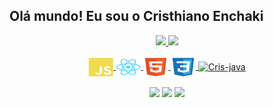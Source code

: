 ## Olá mundo! Eu sou o Cristhiano Enchaki

<div style align="center">
  <a href="https://github.com/emailducris">
  <img height="180em" src="https://github-readme-stats.vercel.app/api?username=emailducris&show_icons=true&theme=dark&include_all_commits=true&count_private=true"/>
   <img height="180em" src="https://github-readme-stats.vercel.app/api/top-langs/?username=emailducris&layout=compact&langs_count=7&theme=dark"/>
 <br/>
</div>  
<div style align="center"><br>
  <img align="center" alt="Cris-Js" height="30" width="40" src="https://raw.githubusercontent.com/devicons/devicon/master/icons/javascript/javascript-plain.svg">
  <img align="center" alt="Cris-React" height="30" width="40" src="https://raw.githubusercontent.com/devicons/devicon/master/icons/react/react-original.svg">
  <img align="center" alt="Cris-HTML" height="30" width="40" src="https://raw.githubusercontent.com/devicons/devicon/master/icons/html5/html5-original.svg">
  <img align="center" alt="Cris-CSS" height="30" width="40" src="https://raw.githubusercontent.com/devicons/devicon/master/icons/css3/css3-original.svg"> 
  <img align="center" alt="Cris-java" height="30" width="40" src="https://cdn.jsdelivr.net/gh/devicons/devicon/icons/java/java-original.svg" />
</div>
  <br/>

 <div style align="center">    	
 <a href="https://discord.gg/cristhiano#4816" target="_blank"><img src="https://img.shields.io/badge/Discord-7289DA?style=for-the-badge&logo=discord&logoColor=white" target="_blank"></a> 
  <a href = "mailto:emailducris@gmail.com"><img src="https://img.shields.io/badge/-Gmail-%23333?style=for-the-badge&logo=gmail&logoColor=white" target="_blank"></a>
  <a href="https://br.linkedin.com/in/cristhiano-garcia-enchaki" target="_blank"><img src="https://img.shields.io/badge/-LinkedIn-%230077B5?style=for-the-badge&logo=linkedin&logoColor=white" target="_blank"></a>   
 
</div>
